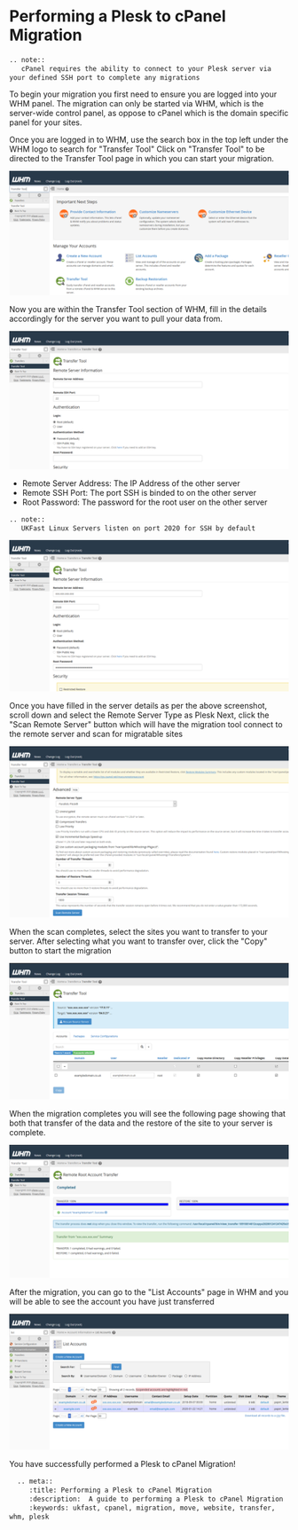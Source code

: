 # Performing a Plesk to cPanel Migration

```eval_rst
.. note::
   cPanel requires the ability to connect to your Plesk server via your defined SSH port to complete any migrations
```

To begin your migration you first need to ensure you are logged into your WHM panel.
The migration can only be started via WHM, which is the server-wide control panel, as oppose to cPanel which is the domain specific panel for your sites.

Once you are logged in to WHM, use the search box in the top left under the WHM logo to search for "Transfer Tool"
Click on "Transfer Tool" to be directed to the Transfer Tool page in which you can start your migration.

![cPanel Transfer Tool Image](files/cpanel_searchtransfertool.PNG)

Now you are within the Transfer Tool section of WHM, fill in the details accordingly for the server you want to pull your data from.

![cPanel Plesk to cPanel](files/cpanel_transfertool1.PNG)

- Remote Server Address: The IP Address of the other server
- Remote SSH Port: The port SSH is binded to on the other server
- Root Password: The password for the root user on the other server

```eval_rst
.. note::
   UKFast Linux Servers listen on port 2020 for SSH by default
```
![cPanel Plesk to cPanel server details](files/cpanel_transfertool1withdetails.PNG)

Once you have filled in the server details as per the above screenshot, scroll down and select the Remote Server Type as Plesk
Next, click the "Scan Remote Server" button which will have the migration tool connect to the remote server and scan for migratable sites

![cPanel Plesk to cPanel select plesk](files/cpanel_transfertool2selectplesk.PNG)

When the scan completes, select the sites you want to transfer to your server.
After selecting what you want to transfer over, click the "Copy" button to start the migration

![cPanel Scanned Plesk for sites](files/cpanel_transfertoolscannedplesk.PNG)

When the migration completes you will see the following page showing that both that transfer of the data and the restore of the site to your server is complete.

![cPanel Transfer complete](files/cpanel_transfertoolplesksuccess.PNG)

After the migration, you can go to the "List Accounts" page in WHM and you will be able to see the account you have just transferred

![cPanel List accounts to see the transferred site](files/cpanel_transfertoollistaccounts.PNG)

You have successfully performed a Plesk to cPanel Migration!


```eval_rst
  .. meta::
     :title: Performing a Plesk to cPanel Migration
     :description:  A guide to performing a Plesk to cPanel Migration
     :keywords: ukfast, cpanel, migration, move, website, transfer, whm, plesk
